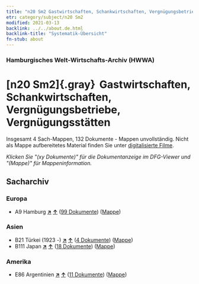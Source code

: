 ```yaml
---
title: "n20 Sm2 Gastwirtschaften, Schankwirtschaften, Vergnügungsbetriebe, Vergnügungsstätten"
etr: category/subject/n20 Sm2
modified: 2021-03-13
backlink: ../../about.de.html
backlink-title: "Systematik-Übersicht"
fn-stub: about
---
```


### Hamburgisches Welt-Wirtschafts-Archiv (HWWA)
# [n20 Sm2]{.gray}&#8201; Gastwirtschaften, Schankwirtschaften, Vergnügungsbetriebe, Vergnügungsstätten&#160; 




Insgesamt 4 Sach-Mappen, 132 Dokumente - Mappen unvollständig.
Nicht als Mappe aufbereitetes Material finden Sie unter [digitalisierte Filme](/film/h1_sh).

_Klicken Sie "(xy Dokumente)" für die Dokumentanzeige im DFG-Viewer und "(Mappe)" für Mappeninformation._

## Sacharchiv




### Europa

- A9 Hamburg [**&nearr;**](../../../geo/i/140905/about.de.html "Hamburg (alle Mappen)") [**&uarr;**](../../../geo/about.de.html#A9 "Ländersystematik") (<a href="https://pm20.zbw.eu/dfgview/sh/140905,145292" title="über: Hamburg : Gastwirtschaften, Schankwirtschaften, Vergnügungsbetriebe, Vergnügungsstätten" target="_blank">99 Dokumente</a>) ([Mappe](http://purl.org/pressemappe20/folder/sh/140905,145292))

### Asien

- B21 Türkei (1923 -) [**&nearr;**](../../../geo/i/141111/about.de.html "Türkei (1923 -) (alle Mappen)") [**&uarr;**](../../../geo/about.de.html#B21 "Ländersystematik") (<a href="https://pm20.zbw.eu/dfgview/sh/141111,145292" title="über: Türkei (1923 -) : Gastwirtschaften, Schankwirtschaften, Vergnügungsbetriebe, Vergnügungsstätten" target="_blank">4 Dokumente</a>) ([Mappe](http://purl.org/pressemappe20/folder/sh/141111,145292))
- B111 Japan [**&nearr;**](../../../geo/i/141272/about.de.html "Japan (alle Mappen)") [**&uarr;**](../../../geo/about.de.html#B111 "Ländersystematik") (<a href="https://pm20.zbw.eu/dfgview/sh/141272,145292" title="über: Japan : Gastwirtschaften, Schankwirtschaften, Vergnügungsbetriebe, Vergnügungsstätten" target="_blank">18 Dokumente</a>) ([Mappe](http://purl.org/pressemappe20/folder/sh/141272,145292))

### Amerika

- E86 Argentinien [**&nearr;**](../../../geo/i/141692/about.de.html "Argentinien (alle Mappen)") [**&uarr;**](../../../geo/about.de.html#E86 "Ländersystematik") (<a href="https://pm20.zbw.eu/dfgview/sh/141692,145292" title="über: Argentinien : Gastwirtschaften, Schankwirtschaften, Vergnügungsbetriebe, Vergnügungsstätten" target="_blank">11 Dokumente</a>) ([Mappe](http://purl.org/pressemappe20/folder/sh/141692,145292))


